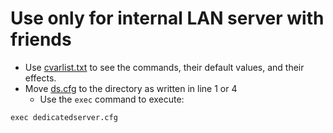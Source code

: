 # Use only for internal LAN server with friends
- Use [cvarlist.txt](cvarlist.txt) to see the commands, their default values, and their effects.
- Move [ds.cfg](ds.cfg) to the directory as written in line 1 or 4
  - Use the `exec` command to execute:
```
exec dedicatedserver.cfg
```

